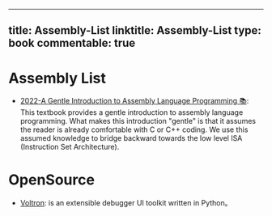 
---
title: Assembly-List
linktitle: Assembly-List
type: book
commentable: true
---

# Assembly List

- [2022-A Gentle Introduction to Assembly Language Programming 📚](https://github.com/pkivolowitz/asm_book): This textbook provides a gentle introduction to assembly language programming. What makes this introduction "gentle" is that it assumes the reader is already comfortable with C or C++ coding. We use this assumed knowledge to bridge backward towards the low level ISA (Instruction Set Architecture).

# OpenSource

- [Voltron](https://github.com/snare/voltron): is an extensible debugger UI toolkit written in Python。

    